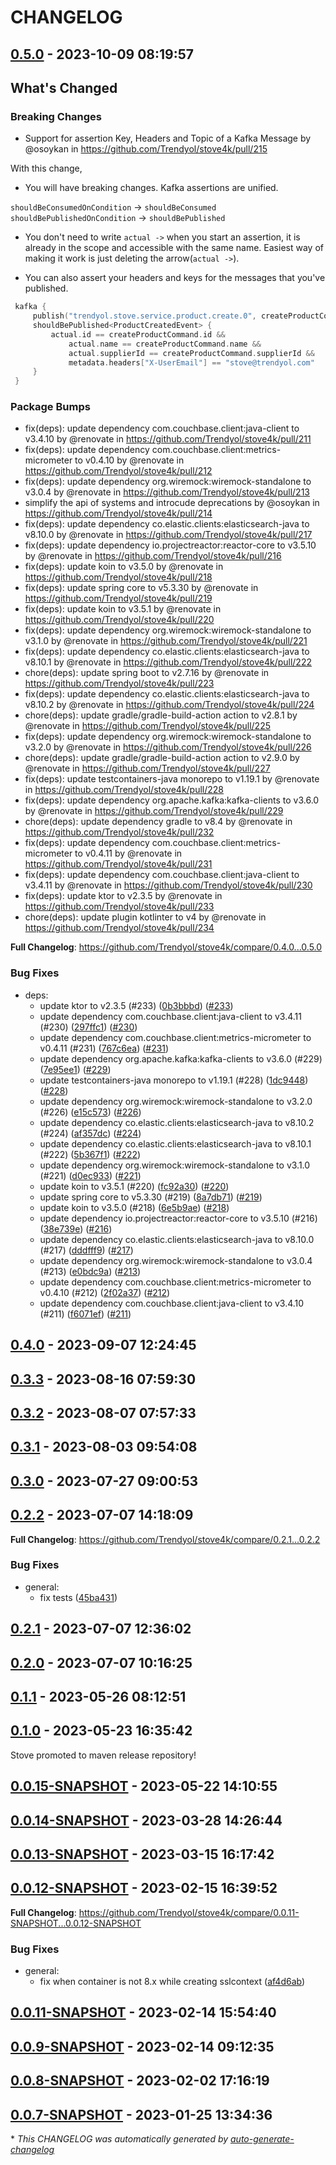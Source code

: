 # CHANGELOG

## [0.5.0](https://github.com/Trendyol/stove4k/releases/tag/0.5.0) - 2023-10-09 08:19:57

## What's Changed

### Breaking Changes
* Support for assertion Key, Headers and Topic of a Kafka Message by @osoykan in https://github.com/Trendyol/stove4k/pull/215

With this change,

* You will have breaking changes. Kafka assertions are unified.

`shouldBeConsumedOnCondition` -> `shouldBeConsumed`
`shouldBePublishedOnCondition` -> `shouldBePublished`

* You don't need to write `actual ->` when you start an assertion, it is already in the scope and accessible with the same name.
Easiest way of making it work is just deleting the arrow(`actual ->`).

* You can also assert your headers and keys for the messages that you've published.
```kotlin
 kafka {
     publish("trendyol.stove.service.product.create.0", createProductCommand)
     shouldBePublished<ProductCreatedEvent> {
         actual.id == createProductCommand.id &&
             actual.name == createProductCommand.name &&
             actual.supplierId == createProductCommand.supplierId &&
             metadata.headers["X-UserEmail"] == "stove@trendyol.com"
     }
 }
```

### Package Bumps
* fix(deps): update dependency com.couchbase.client:java-client to v3.4.10 by @renovate in https://github.com/Trendyol/stove4k/pull/211
* fix(deps): update dependency com.couchbase.client:metrics-micrometer to v0.4.10 by @renovate in https://github.com/Trendyol/stove4k/pull/212
* fix(deps): update dependency org.wiremock:wiremock-standalone to v3.0.4 by @renovate in https://github.com/Trendyol/stove4k/pull/213
* simplify the api of systems and introcude deprecations by @osoykan in https://github.com/Trendyol/stove4k/pull/214
* fix(deps): update dependency co.elastic.clients:elasticsearch-java to v8.10.0 by @renovate in https://github.com/Trendyol/stove4k/pull/217
* fix(deps): update dependency io.projectreactor:reactor-core to v3.5.10 by @renovate in https://github.com/Trendyol/stove4k/pull/216
* fix(deps): update koin to v3.5.0 by @renovate in https://github.com/Trendyol/stove4k/pull/218
* fix(deps): update spring core to v5.3.30 by @renovate in https://github.com/Trendyol/stove4k/pull/219
* fix(deps): update koin to v3.5.1 by @renovate in https://github.com/Trendyol/stove4k/pull/220
* fix(deps): update dependency org.wiremock:wiremock-standalone to v3.1.0 by @renovate in https://github.com/Trendyol/stove4k/pull/221
* fix(deps): update dependency co.elastic.clients:elasticsearch-java to v8.10.1 by @renovate in https://github.com/Trendyol/stove4k/pull/222
* chore(deps): update spring boot to v2.7.16 by @renovate in https://github.com/Trendyol/stove4k/pull/223
* fix(deps): update dependency co.elastic.clients:elasticsearch-java to v8.10.2 by @renovate in https://github.com/Trendyol/stove4k/pull/224
* chore(deps): update gradle/gradle-build-action action to v2.8.1 by @renovate in https://github.com/Trendyol/stove4k/pull/225
* fix(deps): update dependency org.wiremock:wiremock-standalone to v3.2.0 by @renovate in https://github.com/Trendyol/stove4k/pull/226
* chore(deps): update gradle/gradle-build-action action to v2.9.0 by @renovate in https://github.com/Trendyol/stove4k/pull/227
* fix(deps): update testcontainers-java monorepo to v1.19.1 by @renovate in https://github.com/Trendyol/stove4k/pull/228
* fix(deps): update dependency org.apache.kafka:kafka-clients to v3.6.0 by @renovate in https://github.com/Trendyol/stove4k/pull/229
* chore(deps): update dependency gradle to v8.4 by @renovate in https://github.com/Trendyol/stove4k/pull/232
* fix(deps): update dependency com.couchbase.client:metrics-micrometer to v0.4.11 by @renovate in https://github.com/Trendyol/stove4k/pull/231
* fix(deps): update dependency com.couchbase.client:java-client to v3.4.11 by @renovate in https://github.com/Trendyol/stove4k/pull/230
* fix(deps): update ktor to v2.3.5 by @renovate in https://github.com/Trendyol/stove4k/pull/233
* chore(deps): update plugin kotlinter to v4 by @renovate in https://github.com/Trendyol/stove4k/pull/234


**Full Changelog**: https://github.com/Trendyol/stove4k/compare/0.4.0...0.5.0

### Bug Fixes

- deps:
  - update ktor to v2.3.5 (#233) ([0b3bbbd](https://github.com/Trendyol/stove4k/commit/0b3bbbd785971d3bf3290bd35c1a3edb50cbc978)) ([#233](https://github.com/Trendyol/stove4k/pull/233))
  - update dependency com.couchbase.client:java-client to v3.4.11 (#230) ([297ffc1](https://github.com/Trendyol/stove4k/commit/297ffc171d085d481cfef850e56e3de9a5f41dd3)) ([#230](https://github.com/Trendyol/stove4k/pull/230))
  - update dependency com.couchbase.client:metrics-micrometer to v0.4.11 (#231) ([767c6ea](https://github.com/Trendyol/stove4k/commit/767c6eaa8c9899f29a059e9b2f31743a57484441)) ([#231](https://github.com/Trendyol/stove4k/pull/231))
  - update dependency org.apache.kafka:kafka-clients to v3.6.0 (#229) ([7e95ee1](https://github.com/Trendyol/stove4k/commit/7e95ee13b6ccfebaf78afe1c583f1989ace38de3)) ([#229](https://github.com/Trendyol/stove4k/pull/229))
  - update testcontainers-java monorepo to v1.19.1 (#228) ([1dc9448](https://github.com/Trendyol/stove4k/commit/1dc9448aae553ee11f400654efd850e9a2f2aa2e)) ([#228](https://github.com/Trendyol/stove4k/pull/228))
  - update dependency org.wiremock:wiremock-standalone to v3.2.0 (#226) ([e15c573](https://github.com/Trendyol/stove4k/commit/e15c5737650c2988a302ea1652c6d84aa981b874)) ([#226](https://github.com/Trendyol/stove4k/pull/226))
  - update dependency co.elastic.clients:elasticsearch-java to v8.10.2 (#224) ([af357dc](https://github.com/Trendyol/stove4k/commit/af357dcf57d702e750e3b789c9a9412177f2727f)) ([#224](https://github.com/Trendyol/stove4k/pull/224))
  - update dependency co.elastic.clients:elasticsearch-java to v8.10.1 (#222) ([5b367f1](https://github.com/Trendyol/stove4k/commit/5b367f1f2fecf7092c53a4d1c3c40fbf3fc88ff5)) ([#222](https://github.com/Trendyol/stove4k/pull/222))
  - update dependency org.wiremock:wiremock-standalone to v3.1.0 (#221) ([d0ec933](https://github.com/Trendyol/stove4k/commit/d0ec933627966bcc613b98c96240a381a44e73df)) ([#221](https://github.com/Trendyol/stove4k/pull/221))
  - update koin to v3.5.1 (#220) ([fc92a30](https://github.com/Trendyol/stove4k/commit/fc92a302b95977b00f3cedf72854aec6a7b19cb4)) ([#220](https://github.com/Trendyol/stove4k/pull/220))
  - update spring core to v5.3.30 (#219) ([8a7db71](https://github.com/Trendyol/stove4k/commit/8a7db712093695d7e33350af2425ab5eb63a7362)) ([#219](https://github.com/Trendyol/stove4k/pull/219))
  - update koin to v3.5.0 (#218) ([6e5b9ae](https://github.com/Trendyol/stove4k/commit/6e5b9ae91cc98318a0f0909703019acf5495938b)) ([#218](https://github.com/Trendyol/stove4k/pull/218))
  - update dependency io.projectreactor:reactor-core to v3.5.10 (#216) ([38e739e](https://github.com/Trendyol/stove4k/commit/38e739e039704e33ce29c53179d3ca6f639e4e2d)) ([#216](https://github.com/Trendyol/stove4k/pull/216))
  - update dependency co.elastic.clients:elasticsearch-java to v8.10.0 (#217) ([dddfff9](https://github.com/Trendyol/stove4k/commit/dddfff9b6dc1a57738703a5f350210a0276167da)) ([#217](https://github.com/Trendyol/stove4k/pull/217))
  - update dependency org.wiremock:wiremock-standalone to v3.0.4 (#213) ([e0bdc9a](https://github.com/Trendyol/stove4k/commit/e0bdc9a58955618e86373357829070fa6d4745cb)) ([#213](https://github.com/Trendyol/stove4k/pull/213))
  - update dependency com.couchbase.client:metrics-micrometer to v0.4.10 (#212) ([2f02a37](https://github.com/Trendyol/stove4k/commit/2f02a37cbbd3d1645f1957e5a445491ae839bc4c)) ([#212](https://github.com/Trendyol/stove4k/pull/212))
  - update dependency com.couchbase.client:java-client to v3.4.10 (#211) ([f6071ef](https://github.com/Trendyol/stove4k/commit/f6071ef826b4c5962464c028c393c17b98a35e2b)) ([#211](https://github.com/Trendyol/stove4k/pull/211))

## [0.4.0](https://github.com/Trendyol/stove4k/releases/tag/0.4.0) - 2023-09-07 12:24:45

## [0.3.3](https://github.com/Trendyol/stove4k/releases/tag/0.3.3) - 2023-08-16 07:59:30

## [0.3.2](https://github.com/Trendyol/stove4k/releases/tag/0.3.2) - 2023-08-07 07:57:33

## [0.3.1](https://github.com/Trendyol/stove4k/releases/tag/0.3.1) - 2023-08-03 09:54:08

## [0.3.0](https://github.com/Trendyol/stove4k/releases/tag/0.3.0) - 2023-07-27 09:00:53

## [0.2.2](https://github.com/Trendyol/stove4k/releases/tag/0.2.2) - 2023-07-07 14:18:09

**Full Changelog**: https://github.com/Trendyol/stove4k/compare/0.2.1...0.2.2

### Bug Fixes

- general:
  - fix tests ([45ba431](https://github.com/Trendyol/stove4k/commit/45ba4319557d1820edd0ccc4bf9310f90eeb97bc))

## [0.2.1](https://github.com/Trendyol/stove4k/releases/tag/0.2.1) - 2023-07-07 12:36:02

## [0.2.0](https://github.com/Trendyol/stove4k/releases/tag/0.2.0) - 2023-07-07 10:16:25

## [0.1.1](https://github.com/Trendyol/stove4k/releases/tag/0.1.1) - 2023-05-26 08:12:51

## [0.1.0](https://github.com/Trendyol/stove4k/releases/tag/0.1.0) - 2023-05-23 16:35:42

Stove promoted to maven release repository!

## [0.0.15-SNAPSHOT](https://github.com/Trendyol/stove4k/releases/tag/0.0.15-SNAPSHOT) - 2023-05-22 14:10:55

## [0.0.14-SNAPSHOT](https://github.com/Trendyol/stove4k/releases/tag/0.0.14-SNAPSHOT) - 2023-03-28 14:26:44

## [0.0.13-SNAPSHOT](https://github.com/Trendyol/stove4k/releases/tag/0.0.13-SNAPSHOT) - 2023-03-15 16:17:42

## [0.0.12-SNAPSHOT](https://github.com/Trendyol/stove4k/releases/tag/0.0.12-SNAPSHOT) - 2023-02-15 16:39:52

**Full Changelog**: https://github.com/Trendyol/stove4k/compare/0.0.11-SNAPSHOT...0.0.12-SNAPSHOT

### Bug Fixes

- general:
  - fix when container is not 8.x while creating sslcontext ([af4d6ab](https://github.com/Trendyol/stove4k/commit/af4d6ab5c3c957ce2d6cc86a6c5893088ac9877b))

## [0.0.11-SNAPSHOT](https://github.com/Trendyol/stove4k/releases/tag/0.0.11-SNAPSHOT) - 2023-02-14 15:54:40

## [0.0.9-SNAPSHOT](https://github.com/Trendyol/stove4k/releases/tag/0.0.9-SNAPSHOT) - 2023-02-14 09:12:35

## [0.0.8-SNAPSHOT](https://github.com/Trendyol/stove4k/releases/tag/0.0.8-SNAPSHOT) - 2023-02-02 17:16:19

## [0.0.7-SNAPSHOT](https://github.com/Trendyol/stove4k/releases/tag/0.0.7-SNAPSHOT) - 2023-01-25 13:34:36

\* *This CHANGELOG was automatically generated by [auto-generate-changelog](https://github.com/BobAnkh/auto-generate-changelog)*

